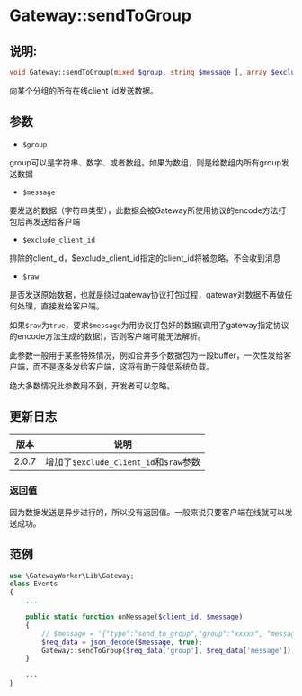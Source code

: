 # Gateway::sendToGroup

## 说明:
```php
void Gateway::sendToGroup(mixed $group, string $message [, array $exclude_client_id = null [, bool $raw = false]]);
```

向某个分组的所有在线client_id发送数据。


## 参数

* ```$group```

group可以是字符串、数字、或者数组。如果为数组，则是给数组内所有group发送数据

* ```$message```

要发送的数据（字符串类型），此数据会被Gateway所使用协议的encode方法打包后再发送给客户端
* ```$exclude_client_id```

排除的client_id，$exclude_client_id指定的client_id将被忽略，不会收到消息

* ```$raw```

是否发送原始数据，也就是绕过gateway协议打包过程，gateway对数据不再做任何处理，直接发给客户端。

如果```$raw```为```true```，要求```$message```为用协议打包好的数据(调用了gateway指定协议的encode方法生成的数据)，否则客户端可能无法解析。

此参数一般用于某些特殊情况，例如合并多个数据包为一段buffer，一次性发给客户端，而不是逐条发给客户端，这将有助于降低系统负载。

绝大多数情况此参数用不到，开发者可以忽略。

## 更新日志
| 版本 | 说明 |
| -- | -- |
| 2.0.7 | 增加了```$exclude_client_id```和```$raw```参数 |

### 返回值
因为数据发送是异步进行的，所以没有返回值。一般来说只要客户端在线就可以发送成功。

## 范例
```php
use \GatewayWorker\Lib\Gateway;
class Events
{
    ...

    public static function onMessage($client_id, $message)
    {
        // $message = '{"type":"send_to_group","group":"xxxxx", "message":"...."}'
        $req_data = json_decode($message, true);
        Gateway::sendToGroup($req_data['group'], $req_data['message']);
    }

    ...
}

```
